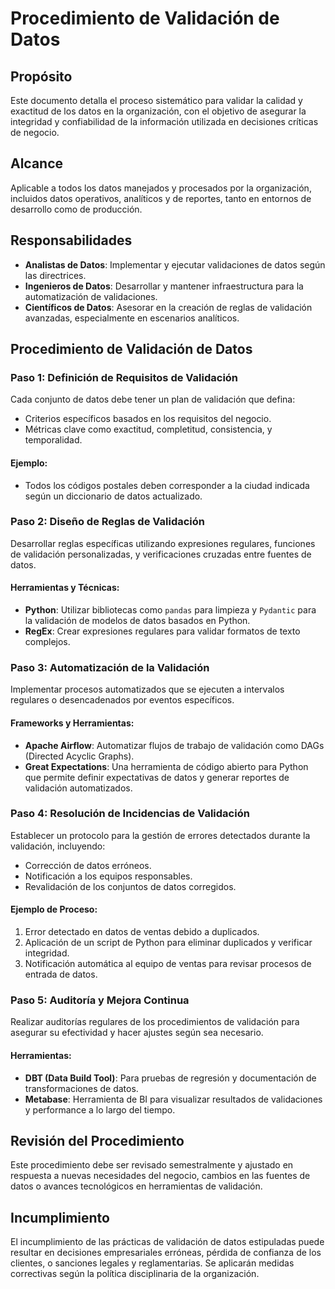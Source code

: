 # Procedimiento de Validación de Datos

## Propósito

Este documento detalla el proceso sistemático para validar la calidad y exactitud de los datos en la organización, con el objetivo de asegurar la integridad y confiabilidad de la información utilizada en decisiones críticas de negocio.

## Alcance

Aplicable a todos los datos manejados y procesados por la organización, incluidos datos operativos, analíticos y de reportes, tanto en entornos de desarrollo como de producción.

## Responsabilidades

- **Analistas de Datos**: Implementar y ejecutar validaciones de datos según las directrices.
- **Ingenieros de Datos**: Desarrollar y mantener infraestructura para la automatización de validaciones.
- **Científicos de Datos**: Asesorar en la creación de reglas de validación avanzadas, especialmente en escenarios analíticos.

## Procedimiento de Validación de Datos

### Paso 1: Definición de Requisitos de Validación

Cada conjunto de datos debe tener un plan de validación que defina:
- Criterios específicos basados en los requisitos del negocio.
- Métricas clave como exactitud, completitud, consistencia, y temporalidad.

#### Ejemplo:
- Todos los códigos postales deben corresponder a la ciudad indicada según un diccionario de datos actualizado.

### Paso 2: Diseño de Reglas de Validación

Desarrollar reglas específicas utilizando expresiones regulares, funciones de validación personalizadas, y verificaciones cruzadas entre fuentes de datos.

#### Herramientas y Técnicas:
- **Python**: Utilizar bibliotecas como `pandas` para limpieza y `Pydantic` para la validación de modelos de datos basados en Python.
- **RegEx**: Crear expresiones regulares para validar formatos de texto complejos.

### Paso 3: Automatización de la Validación

Implementar procesos automatizados que se ejecuten a intervalos regulares o desencadenados por eventos específicos.

#### Frameworks y Herramientas:
- **Apache Airflow**: Automatizar flujos de trabajo de validación como DAGs (Directed Acyclic Graphs).
- **Great Expectations**: Una herramienta de código abierto para Python que permite definir expectativas de datos y generar reportes de validación automatizados.

### Paso 4: Resolución de Incidencias de Validación

Establecer un protocolo para la gestión de errores detectados durante la validación, incluyendo:
- Corrección de datos erróneos.
- Notificación a los equipos responsables.
- Revalidación de los conjuntos de datos corregidos.

#### Ejemplo de Proceso:
1. Error detectado en datos de ventas debido a duplicados.
2. Aplicación de un script de Python para eliminar duplicados y verificar integridad.
3. Notificación automática al equipo de ventas para revisar procesos de entrada de datos.

### Paso 5: Auditoría y Mejora Continua

Realizar auditorías regulares de los procedimientos de validación para asegurar su efectividad y hacer ajustes según sea necesario.

#### Herramientas:
- **DBT (Data Build Tool)**: Para pruebas de regresión y documentación de transformaciones de datos.
- **Metabase**: Herramienta de BI para visualizar resultados de validaciones y performance a lo largo del tiempo.

## Revisión del Procedimiento

Este procedimiento debe ser revisado semestralmente y ajustado en respuesta a nuevas necesidades del negocio, cambios en las fuentes de datos o avances tecnológicos en herramientas de validación.

## Incumplimiento

El incumplimiento de las prácticas de validación de datos estipuladas puede resultar en decisiones empresariales erróneas, pérdida de confianza de los clientes, o sanciones legales y reglamentarias. Se aplicarán medidas correctivas según la política disciplinaria de la organización.

